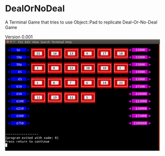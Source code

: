 # DealOrNoDeal
A Terminal Game that tries to use Object::Pad to replicate Deal-Or-No-Deal Game

Version 0.001
![image](https://github.com/saiftynet/DealOrNoDeal/blob/main/Screenshots/Version001.png)
